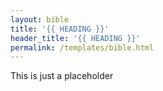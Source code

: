 ```yaml
---
layout: bible
title: '{{ HEADING }}'
header_title: '{{ HEADING }}'
permalink: /templates/bible.html
---
```

This is just a placeholder
